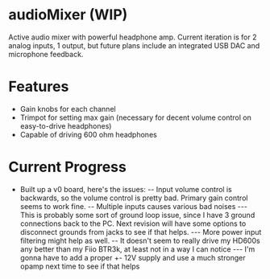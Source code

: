 # audioMixer (WIP)
Active audio mixer with powerful headphone amp. Current iteration is for 2 analog inputs, 1 output, but future plans include an integrated USB DAC and microphone feedback.

# Features
- Gain knobs for each channel
- Trimpot for setting max gain (necessary for decent volume control on easy-to-drive headphones)
- Capable of driving 600 ohm headphones

# Current Progress
- Built up a v0 board, here's the issues:
-- Input volume control is backwards, so the volume control is pretty bad. Primary gain control seems to work fine.
-- Multiple inputs causes various bad noises
--- This is probably some sort of ground loop issue, since I have 3 ground connections back to the PC. Next revision will have some options to disconnect grounds from jacks to see if that helps.
--- More power input filtering might help as well.
-- It doesn't seem to really drive my HD600s any better than my Fiio BTR3k, at least not in a way I can notice
--- I'm gonna have to add a proper +- 12V supply and use a much stronger opamp next time to see if that helps
